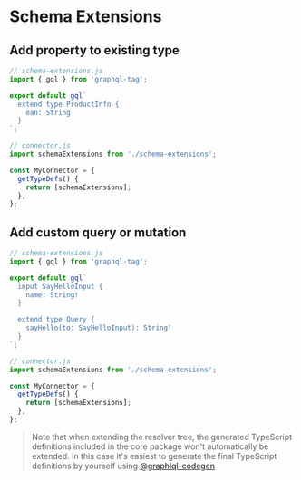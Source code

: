 # Schema Extensions

## Add property to existing type

```ts
// schema-extensions.js
import { gql } from 'graphql-tag';

export default gql`
  extend type ProductInfo {
    ean: String
  }
`;
```

```ts
// connector.js
import schemaExtensions from './schema-extensions';

const MyConnector = {
  getTypeDefs() {
    return [schemaExtensions];
  },
};
```

## Add custom query or mutation

```ts
// schema-extensions.js
import { gql } from 'graphql-tag';

export default gql`
  input SayHelloInput {
    name: String!
  }

  extend type Query {
    sayHello(to: SayHelloInput): String!
  }
`;
```

```ts
// connector.js
import schemaExtensions from './schema-extensions';

const MyConnector = {
  getTypeDefs() {
    return [schemaExtensions];
  },
};
```

> Note that when extending the resolver tree, the generated TypeScript definitions included in the core package
> won't automatically be extended.
> In this case it's easiest to generate the final TypeScript definitions by yourself using [@graphlql-codegen](https://www.graphql-code-generator.com/)
